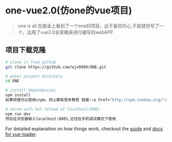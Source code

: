 # one-vue2.0(仿one的vue项目)

> one is all
>在掘金上看到了一个one的项目，出于喜欢的心,于是就仿写了一个，运用了vue2.0全家桶来进行编写的webAPP

## 项目下载克隆

``` bash
# clone it from github
git clone https://github.com/wjx0908/ONE.git

# enter project directory
cd ONE 

# install dependencies
npm install
如果网慢可以使用cnpm，网上都有很多教程 链接:<a href="http://npm.taobao.org/">http://npm.taobao.org/</a>

# serve with hot reload at localhost:8085
npm run dev
然后在浏览器输入localhost:8085,记住在手机调试模式下使用

```

For detailed explanation on how things work, checkout the [guide](http://vuejs-templates.github.io/webpack/) and [docs for vue-loader](http://vuejs.github.io/vue-loader).
